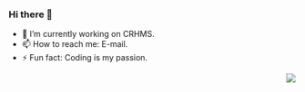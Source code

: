 ### Hi there 👋

- 🔭 I’m currently working on CRHMS.
- 📫 How to reach me: E-mail.
- ⚡ Fun fact: Coding is my passion.

<img align="right" src="https://github-readme-stats.vercel.app/api/top-langs/?username=io24m&layout=compact" />


<!--
**io24m/io24m** is a ✨ _special_ ✨ repository because its `README.md` (this file) appears on your GitHub profile.

Here are some ideas to get you started:

- 🔭 I’m currently working on ...
- 🌱 I’m currently learning ...
- 👯 I’m looking to collaborate on ...
- 🤔 I’m looking for help with ...
- 💬 Ask me about ...
- 📫 How to reach me: ...
- 😄 Pronouns: ...
- ⚡ Fun fact: ...
-->
